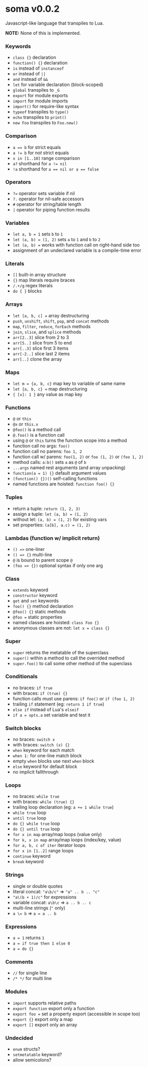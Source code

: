 # soma v0.0.2

Javascript-like language that transpiles to Lua.

**NOTE:** None of this is implemented.

### Keywords
- `class {}` declaration
- `function() {}` declaration
- `is` instead of `instanceof`
- `or` instead of `||`
- `and` instead of `&&`
- `let` for variable declaration (block-scoped)
- `global` transpiles to `_G`
- `export` for module exports
- `import` for module imports
- `import()` for require-like syntax
- `typeof` transpiles to `type()`
- `echo` transpiles to `print()`
- `new Foo` transpiles to `Foo.new()`

### Comparison
- `a == b` for strict equals
- `a != b` for *not* strict equals
- `x in [1..10]` range comparison
- `a?` shorthand for `a != nil`
- `!a` shorthand for `a == nil or a == false`

### Operators
- `?=` operator sets variable if nil
- `?.` operator for nil-safe accessors
- `#` operator for string/table length
- `|` operator for piping function results

### Variables
- `let a, b = 1` sets `b` to `1`
- `let (a, b) = (1, 2)` sets `a` to `1` and `b` to `2`
- `let (a, b) =` works with function call on right-hand side too
- assignment of an undeclared variable is a compile-time error

### Literals
- `[]` built-in array structure
- `{}` map literals require braces
- `/.+/g` regex literals
- `do { }` blocks

### Arrays
- `let [a, b, c] =` array destructuring
- `push`, `unshift`, `shift`, `pop`, and `concat` methods
- `map`, `filter`, `reduce`, `forEach` methods
- `join`, `slice`, and `splice` methods
- `arr[2..3]` slice from 2 to 3
- `arr[5..]` slice from 5 to end
- `arr[..3]` slice first 3 items
- `arr[-2..]` slice last 2 items
- `arr[..]` clone the array

### Maps
- `let m = {a, b, c}` map key to variable of same name
- `let {a, b, c} =` map destructuring
- `{ [x]: 1 }` any value as map key

### Functions
- `@` or `this`
- `@x` or `this.x`
- `@foo()` is a method call
- `@.foo()` is a function call
- using `@` or `this` turns the function scope into a method
- function call no args: `foo()`
- function call no parens: `foo 1, 2`
- function call w/ parens: `foo(1, 2)` or `foo (1, 2)` or `(foo 1, 2)`
- method calls: `a:b()` sets `a` as `@` of `b`
- `...args` named rest arguments (and array unpacking)
- `function(a = 1) {}` default argument values
- `(function() {})()` self-calling functions
- named functions are hoisted: `function foo() {}`

### Tuples
- return a tuple: `return (1, 2, 3)`
- assign a tuple: `let (a, b) = (1, 2)`
- without let: `(a, b) = (1, 2)` for existing vars
- set properties: `(a[b], a.c) = (1, 2)`

### Lambdas (function w/ implicit return)
- `() =>` one-liner
- `() => {}` multi-line
- `@` is bound to parent scope `@`
- `(foo => {})` optional syntax if only one arg

### Class
- `extends` keyword
- `constructor` keyword
- `get` and `set` keywords
- `foo() {}` method declaration
- `@foo() {}` static methods
- `@foo =` static properties
- named classes are hoisted: `class Foo {}`
- anonymous classes are not: `let x = class {}`

### Super
- `super` returns the metatable of the superclass
- `super()` within a method to call the overrided method
- `super.foo()` to call some other method of the superclass

### Conditionals
- no braces: `if true`
- with braces: `if (true) {}`
- function calls must use parens: `if foo()` or `if (foo 1, 2)`
- trailing `if` statement (eg: `return 1 if true`)
- `else if` instead of Lua's `elseif`
- `if a = opts.a` set variable and test it

### Switch blocks
- no braces: `switch x`
- with braces: `switch (x) {}`
- `when` keyword for each match
- `when 1:` for one-line match block
- empty `when` blocks use next `when` block
- `else` keyword for default block
- no implicit fallthrough

### Loops
- no braces: `while true`
- with braces: `while (true) {}`
- trailing loop declaration (eg: `a += 1 while true`)
- `while true` loop
- `until true` loop
- `do {} while true` loop
- `do {} until true` loop
- `for x in map` array/map loops (value only)
- `for k, x in map` array/map loops (index/key, value)
- `for a, b, c of iter` iterator loops
- `for x in [1..2]` range loops
- `continue` keyword
- `break` keyword

### Strings
- single or double quotes
- literal concat: `"a\b/c"` => `"a" .. b .. "c"`
- `"a\(b + 1)/c"` for expressions
- variable concat: `a\b\c` => `a .. b .. c`
- multi-line strings (`"` only)
- `a \= b` => `a = a .. b`

### Expressions
- `a = 1` returns `1`
- `a = if true then 1 else 0`
- `a = do {}`

### Comments
- `//` for single line
- `/* */` for multi line

### Modules
- `import` supports relative paths
- `export function` export only a function
- `export foo =` set a property export (accessible in scope too)
- `export {}` export only a map
- `export []` export only an array

### Undecided
- `enum` structs?
- `setmetatable` keyword?
- allow semicolons?

